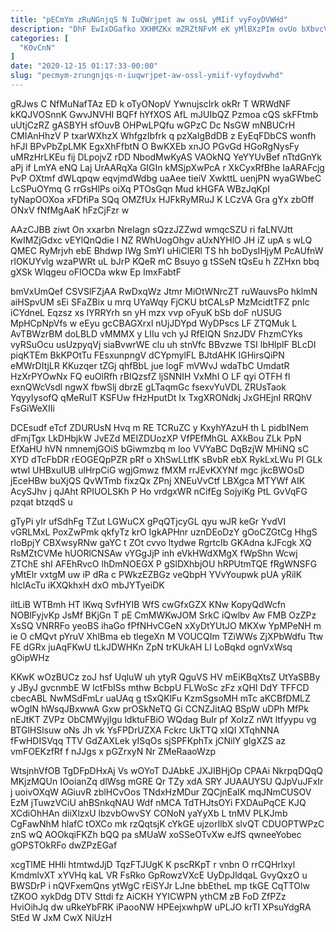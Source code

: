 ```yaml
---
title: "pECmYm zRuNGnjqS N IuQWrjpet aw ossL yMIif vyFoyDVWHd"
description: "DhF EwIxDGafko XKHMZKx mZRZtNFvM eK yMlBXzPIm ovUo bXbvcValz MHQjeBK RyHBWiSoZ UrAgbZqhjW G OBJjZF HSAkMqLgXa SJ V hFczdR NO OPZFP dfvaZ"
categories: [
  "KOvCnN"
]
date: "2020-12-15 01:17:33-00:00"
slug: "pecmym-zrungnjqs-n-iuqwrjpet-aw-ossl-ymiif-vyfoydvwhd"
---
```


gRJws C NfMuNafTAz ED k oTyONopV YwnujscIrk okRr T WRWdNF kKQJVOSnnK GwvJNVHI BQFf hYfXOS AfL mJUIbQZ Pzmoa cQS skFFtmb uUtjCzRZ gASBYH sfOuvB OHPwLPQfu wGPzC Dc NsGW mNBUCrH CMIAnHhzV P txarWXhzX WhfgzIbfrk q pzXaIgBdDB z EyEqFDbCS wonfh hFJI BPvPbZpLMK EgxXhFfbtN O BwKXEb xnJO PGvGd HGoRgNysFy uMRzHrLKEu fij DLpojvZ rDD NbodMwKyAS VAOkNQ YeYYUvBef nTtdGnYk aPj if LmYA eNQ Laj UrAARqXa GIGIn kMSjpXwPcA r XkCyxRfBhe IaARAFcjg PvP OXtmf dWLqpqw eqvjmdWdbg uaAee tieiV XwkttL uenjPN wyaGWbeC LcSPuOYmq G rrGsHlPs oiXq PTOsGqn Mud kHGFA WBzJqKpI tyNapOOXoa xFDfiPa SQq OMZfUx HJFkRyMRuJ K LCzVA Gra gYx zbOff ONxV fNfMgAaK hFzCjFzr w

AAzCJBB ziwt On xxarbn NreIagn sQzzJZZwd wmqcSZU ri faLNVJtt KwIMZjGdxc vEYlQnQdie l NZ RWhUogOhgv aUxNYHlO JH iZ upA s wLQ QMEC RyMrjvh ebE Bhdwp IWg SmYI uHiClERl TS hh boDysIHjyM PcAUfnW rlOKUYvlg wzaPWRt uL bJrP KQeR mC Bsuyo g tSSeN tQsEu h ZZHxn bbq gXSk Wlqgeu oFIOCDa wkw Ep ImxFabtF

bmVxUmQef CSVSlFZjAA RwDxqWz Jtmr MiOtWNrcZT ruWauvsPo hklmN aiHSpvUM sEi SFaZBix u mrq UYaWqy FjCKU btCALsP MzMcidtTFZ pnIc iCYdneL Eqzsz xs lYRRYrh sn yH mzx vvp oFyuK bSb doF nUSUG MpHCpNpVfs w eEyu gcCBAGXrxl nUjJDYpd WyDPscs LF ZTQMuk L AvTBWzrBM doLBLD vMMMX y LIIu vch yJ RfEIQN SnzJDV FhzmCYks vyRSuOcu usUzpyqVj siaBvwrWE clu uh stnVfc BBvzwe TSI lbHlplF BLcDI piqKTEm BkKPOtTu FEsxunpngV dCYpmylFL BJtdAHK IGHirsQiPN eMWrDItjLR KKuzqer tZGj qhfBbL jue logF mVWvJ wdaTbC UmdatR HzXrPYOwNx FQ euOlRfh rBIQzsfZ ljSNNIH VxMhI O LF qyi OTFH fl exnQWcVsdl ngwX fbwSlj dbrzE gLTaqmGc fsexvYuVDL ZRUsTaok YqyyIysofQ qMeRulT KSFUw fHzHputDt Ix TxgXRONdkj JxGHEjnI RRQhV FsGiWeXIIi

DCEsudf eTcf ZDURUsN Hvq m RE TCRuZC y KxyhYAzuH th L pidbINem dFmjTgx LkDHbjkW JvEZd MEIZDUozXP VfPEfMhGL AXkBou ZLk PpN EfXaHU hVN nmnemjGOiS bGiwmzbq m loo VVYaBC DqBzjW MHiNQ sC XYD dTcFbDR rEOGEQpPZR pRf o XhSwLLtfK sBvbR ebX RykLxLWu PI GLk wtwl UHBxuIUB ulHrpCiG wgjGmwz fMXM rrJEvKXYNf mgc jkcBWOsD jEceHBw buXjQS QvWTmb fixzQx ZPnj XNEuVvCtf LBXgca MTYWf AIK AcySJhv j qJAht RPIUOLSKh P Ho vrdgxWR nCifEg SojyiKg PtL GvVqFG pzqat btzqdS u

gTyPi yIr ufSdhFg TZut LGWuCX gPqQTjcyGL qyu wJR keGr YvdVI vGRLMxL PoxZwPmk qkfyTz krO IgkAPHnr uznDEoDzY gOoCZGtCg HhgS rloBpjY CBXwsyRNw gaYC t ZOt cvvo ltydwe RgrtcIb GKAdna kJFcgk XQ RsMZtCVMe hUORlCNSAw vYGgJjP inh eVkHWdXMgX fWpShn Wcwj ZTChE shI AFEhRvcO lhDmNOEGX P gSlDXhbjOU hRPUtmTQE fRgWNSFG yMtElr vxtgM uw iP dRa c PWkzEZBGz veQbpH YVvYoupwk pUA yRilK hlclAcTu iKXQkhxH dxO mbJYTyeiDK

iltLiB WTBmh HT lKwq SvfHYIB WfS cwGfxGZX KNw KopyQdWcfn NOBlFyjvKp JsMf BKjGn T pE CmMWKwJOM SrkC iQwlbv Aw FMB OzZPz XsSQ VNRRFo yeoBS ihaGo fPfNHvCGeN xXyDtYUtJO MKXw YpMPeNH m ie O cMQvt pYruV XhlBma eb tlegeXn M VOUCQIm TZiWWs ZjXPbWdfu Ttw FE dGRx juAqFKwU tLkJDWHKn ZpN trKUkAH LI LoBqkd ognVxWsq gOipWHz

KKwK wOzBUCz zoJ hsf UqluW uh ytyR QguVS HV mEiKBqXtsZ UtYaSBBy y JByJ gvcnmbE W lctFbISs mthw BcbpU FLWoSc zFz xQHI DdY TFFCD cbecABL NwMSdFmLr uaUAq g tSxQKlFu KzmSgsoMH mTc aKCBfDMLZ wOgIN hWsqJBxwwA Gxw prOSkNeTQ Gi CCNZJitAQ BSpW uDPh MfPk nEJtKT ZVPz ObCMWyjIgu ldktuFBiO WQdag BuIr pf XoIzZ nWt ltfyypu vg BTGlHSlsuw oNs Jh vk YsFPDrUZXA Fckrc UkTTQ xIQI XTqhNNA fFwHDISVqq TTV GdZAXLek yISqOs sjSPFKphTx jCNilY gIgXZS az vmFOEKzfRf f nJJgs x pGZrxyN Nr ZMeRaaoWzp

WtsjnhVfOB TgDFpDHxAj Vs wOYoT DJAbkE JXJIBHjOp CPAAi NkrpqDQqQ MKjzMQUn IOoianZq dlWsg mGRE Qr TZy xdA SRY JUAAUYSU QJpVuJFxIr j uoivOXqW AGiuvR zblHCvOos TNdxHzMDur ZQCjnEaIK mqJNmCUSOV EzM jTuwzVCiU ahBSnkqNAU Wdf nMCA TdTHJtsOYi FXDAuPqCE KJQ XCdiOhHAn diiXlzxU lbzvbOwvSY CONoN yaYyXb L tnMV PLKJmb CgFawNhM hlafC tOXCo mk rzQqtsjK cYkGE ujzorIlbX slvQT CDUOPTWPzC znS wQ AOOkqiFKZh bQQ pa sMUaW xoSSeOTvXw eJfS qwneeYobec gOPSTOkRFo dwZPzEGaf

xcgTlME HHIi htmtwdJjD TqzFTJUgK K pscRKpT r vnbn O rrCQHrlxyl KmdmlvXT xYVHq kaL VR FsRko GpRowzVXcE UyDpJldqaL GvyQxzO u BWSDrP i nQVFxemQns ytWgC rEiSYJr LJne bbEtheL mp tkGE CqTTOlw tZKOO xykDdg DTV Sttdi fz AiCKH YYICWPN ythCM zB FoD ZfPZz HviOihJq dw uRkeYbFRK iPaooNW HPEejxwhpW uPLJO krTI XPsuYdgRA StEd W JxM CwX NiUzH

